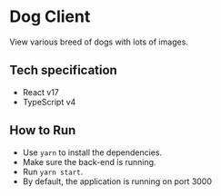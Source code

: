 # Dog Client

View various breed of dogs with lots of images.

## Tech specification

- React v17
- TypeScript v4

## How to Run

- Use `yarn` to install the dependencies.
- Make sure the back-end is running.
- Run `yarn start`.
- By default, the application is running on port 3000